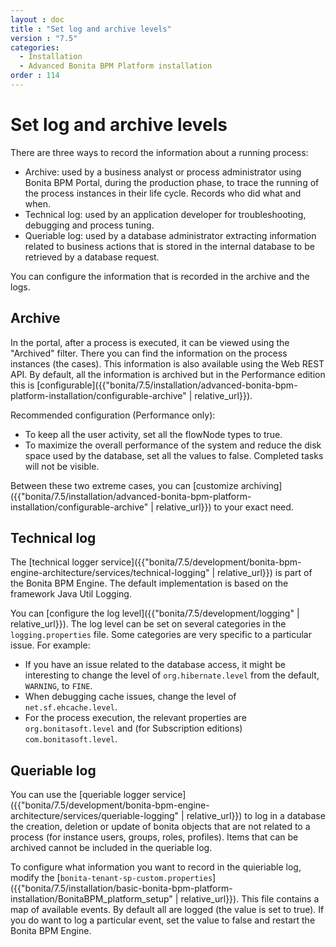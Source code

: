 ```yaml
---
layout : doc
title : "Set log and archive levels"
version : "7.5"
categories:
  - Installation
  - Advanced Bonita BPM Platform installation
order : 114
---
```

# Set log and archive levels

There are three ways to record the information about a running process:

* Archive: used by a business analyst or process administrator using Bonita BPM Portal, during the production phase, to trace the running of the process instances in their life cycle. Records who did what and when.
* Technical log: used by an application developer for troubleshooting, debugging and process tuning.
* Queriable log: used by a database administrator extracting information related to business actions that is stored in the internal database to be retrieved by a database request.

You can configure the information that is recorded in the archive and the logs.

## Archive

In the portal, after a process is executed, it can be viewed using the "Archived" filter.
There you can find the information on the process instances (the cases). This information is also available using the Web REST API. 
By default, all the information is archived but in the Performance edition this is [configurable]({{"bonita/7.5/installation/advanced-bonita-bpm-platform-installation/configurable-archive" | relative_url}}).

Recommended configuration (Performance only):

* To keep all the user activity, set all the flowNode types to true.
* To maximize the overall performance of the system and reduce the disk space used by the database, set all the values to false. Completed tasks will not be visible.

Between these two extreme cases, you can [customize archiving]({{"bonita/7.5/installation/advanced-bonita-bpm-platform-installation/configurable-archive" | relative_url}}) to your exact need.

## Technical log

The [technical logger service]({{"bonita/7.5/development/bonita-bpm-engine-architecture/services/technical-logging" | relative_url}}) is part of the Bonita BPM Engine. The default implementation is based on the framework Java Util Logging.

You can [configure the log level]({{"bonita/7.5/development/logging" | relative_url}}). The log level can be set on several categories in the `logging.properties` file. Some categories are very specific to a particular issue. 
For example:

* If you have an issue related to the database access, it might be interesting to change the level of `org.hibernate.level` from the default, `WARNING`, to `FINE`.
* When debugging cache issues, change the level of `net.sf.ehcache.level`.
* For the process execution, the relevant properties are `org.bonitasoft.level` and (for Subscription editions) `com.bonitasoft.level`.

## Queriable log

You can use the [queriable logger service]({{"bonita/7.5/development/bonita-bpm-engine-architecture/services/queriable-logging" | relative_url}}) to log in a database the creation, deletion or update of bonita objects that are not related to a process (for instance users, groups, roles, profiles). 
Items that can be archived cannot be included in the queriable log.

To configure what information you want to record in the quieriable log, modify the [`bonita-tenant-sp-custom.properties`]({{"bonita/7.5/installation/basic-bonita-bpm-platform-installation/BonitaBPM_platform_setup" | relative_url}}).
This file contains a map of available events. By default all are logged (the value is set to true). If you do want to log a particular event, set the value to false and restart the Bonita BPM Engine.
